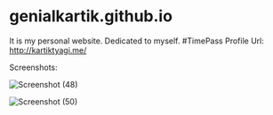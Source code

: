 # genialkartik.github.io
It is my personal website. Dedicated to myself. #TimePass
Profile Url: http://kartiktyagi.me/

Screenshots:

![Screenshot (48)](https://user-images.githubusercontent.com/32240906/64911056-c97d0700-d73a-11e9-80d9-5d31b78baf1a.png)


![Screenshot (50)](https://user-images.githubusercontent.com/32240906/64911057-cbdf6100-d73a-11e9-94ba-cbd0c512f0d1.png)
